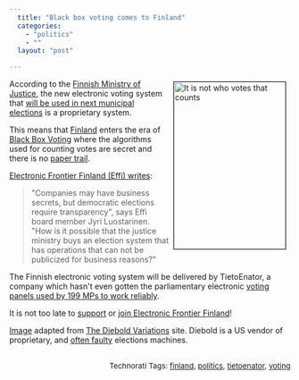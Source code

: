 ```yaml
---
  title: "Black box voting comes to Finland"
  categories: 
    - "politics"
    - ""
  layout: "post"

---
```

<p>
<a href="http://bergie.iki.fi/midcom-serveattachmentguid-1576a250efb811dc8e759ba02488be9ebe9e/te_black_box_voting-1.jpg"><img src="http://bergie.iki.fi/midcom-serveattachmentguid-1710b6f0efb811dca06e3bc92c4718ce18ce/te_black_box_voting-1-tm.jpg" height="299" width="200" border="1" align="right" hspace="8" vspace="4" alt="It is not who votes that counts" title="It is not who votes that counts" /></a>
</p><p>
According to the <a href="http://www.om.fi/">Finnish Ministry of Justice</a>, the new electronic voting system that <a href="http://www.tietoenator.fi/default.asp?path=1,93,16080,210,9278,27901">will be used in next municipal elections</a> is a proprietary system.
</p><p>
This means that <a href="http://en.wikipedia.org/wiki/Finland">Finland</a> enters the era of <a href="http://en.wikipedia.org/wiki/Black_Box_Voting">Black Box Voting</a> where the algorithms used for counting votes are secret and there is no <a href="http://en.wikipedia.org/wiki/Voter_Verified_Paper_Audit_Trail">paper trail</a>.
</p><p>
<a href="http://www.effi.org/julkaisut/tiedotteet/lehdistotiedote-2008-01-25.html">Electronic Frontier Finland (Effi) writes</a>:
</p><blockquote>
&quot;Companies may have business secrets, but democratic elections require transparency&quot;, says Effi board member Jyri Luostarinen. &quot;How is it possible that the justice ministry buys an election system that has operations that can not be publicized for business reasons?&quot;
</blockquote><p>
The Finnish electronic voting system will be delivered by TietoEnator, a company which hasn't even gotten the parliamentary electronic <a href="http://www.kasvi.org/index.php?id=3725">voting panels used by 199 MPs to work reliably</a>.
</p><p>
It is not too late to <a href="http://www.effi.org/yhdistys/kannatustuotteet/">support</a> or <a href="http://www.effi.org/yhdistys/liittyminen.html">join Electronic Frontier Finland</a>!
</p><p>
<a href="http://homepage.mac.com/rcareaga/diebold/big_die/diebold_1.jpg">Image</a> adapted from <a href="http://homepage.mac.com/rcareaga/diebold/adworks.htm">The Diebold Variations</a> site. Diebold is a US vendor of proprietary, and <a href="http://arstechnica.com/news.ars/post/20051222-5821.html">often faulty</a> elections machines.
</p><p style="text-align:right;">
<span style="font-size:10pt;">
<br />Technorati Tags: </span><span style="font-size:10pt;"><a href="http://www.technorati.com/tag/finland">finland</a></span><span style="font-size:10pt;">, </span><span style="font-size:10pt;"><a href="http://www.technorati.com/tag/politics">politics</a></span><span style="font-size:10pt;">, </span><span style="font-size:10pt;"><a href="http://www.technorati.com/tag/tietoenator">tietoenator</a></span><span style="font-size:10pt;">, </span><span style="font-size:10pt;"><a href="http://www.technorati.com/tag/voting">voting</a></span>
</p>